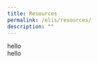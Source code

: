 ```yaml
---
title: Resources
permalink: /elis/resources/
description: ""
---
```

<div class="col-12 col-md-6">
		hello
</div>

<div class="col-12 col-md-6">
	hello
</div>



<style>
.row {

        width: 100%;

        display: flex;

        flex-wrap: wrap;

      }

  

      /\* 1/12 \*/

      .col-1 {

        width: 8.33%;

      }

  

      /\* 2/12 \*/

      .col-2 {

        width: 16.66%;

      }

  

      /\* 3/12 \*/

      .col-3 {

        width: 25%;

      }

  

      /\* 4/12 \*/

      .col-4 {

        width: 33.33%;

      }

  

      /\* 5/12 \*/

      .col-5 {

        width: 41.66%;

      }

  

      /\* 6/12 \*/

      .col-6 {

        width: 50%;

      }

  

      /\* 7/12 \*/

      .col-7 {

        width: 58.33%;

      }

  

      /\* 8/12 \*/

      .col-8 {

        width: 66.66%;

      }

  

      /\* 9/12 \*/

      .col-9 {

        width: 75%;

      }

  

      /\* 10/12 \*/

      .col-10 {

        width: 83.33%;

      }

  

      /\* 11/12 \*/

      .col-11 {

        width: 91.66%;

      }

  

      /\* 12/12 \*/

      .col-12 {

        width: 100%;

      }
</style>